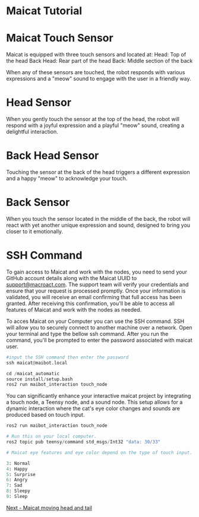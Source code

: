 # Maicat Tutorial
# Maicat Touch Sensor

Maicat is equipped with three touch sensors and located at:
Head: Top of the head
Back Head: Rear part of the head
Back: Middle section of the back

When any of these sensors are touched, the robot responds with various expressions and a "meow" sound to engage with the user in a friendly way.

# Head Sensor
When you gently touch the sensor at the top of the head, the robot will respond with a joyful expression and a playful "meow" sound, creating a delightful interaction.
# Back Head Sensor
Touching the sensor at the back of the head triggers a different expression and a happy "meow" to acknowledge your touch.
# Back Sensor
When you touch the sensor located in the middle of the back, the robot will react with yet another unique expression and sound, designed to bring you closer to it emotionally.

# SSH Command
To gain access to Maicat and work with the nodes, you need to send your GitHub account details along with the Maicat UUID to support@macroact.com. The support team will verify your credentials and ensure that your request is processed promptly. Once your information is validated, you will receive an email confirming that full access has been granted. After receiving this confirmation, you'll be able to access all features of Maicat and work with the nodes as needed.

To acces Maicat on your Computer you can use the SSH command. SSH will allow you to securely connect to another machine over a network. Open your terminal and type the bellow ssh command.
After you run the command, you'll be prompted to enter the password associated with maicat user. 
```python
#input the SSH command then enter the password
ssh maicat@maibot.local
```
```python
cd /maicat_automatic
source install/setup.bash
ros2 run maibot_interaction touch_node
```
You can significantly enhance your interactive maicat project by integrating a touch node, a Teensy node, and a sound node. 
This setup allows for a dynamic interaction where the cat's eye color changes and sounds are produced based on touch input.

```python
ros2 run maibot_interaction touch_node
```

```python
# Run this on your local computer.
ros2 topic pub teensy/command std_msgs/Int32 "data: 30/33"
```
```python
# Maicat eye features and eye color depend on the type of touch input.

3: Normal
4: Happy
5: Surprise
6: Angry
7: Sad
8: Sleepy
9: Sleep

```

[Next - Maicat moving head and tail](../08_maicat_move_head_and_tail/README.md)
